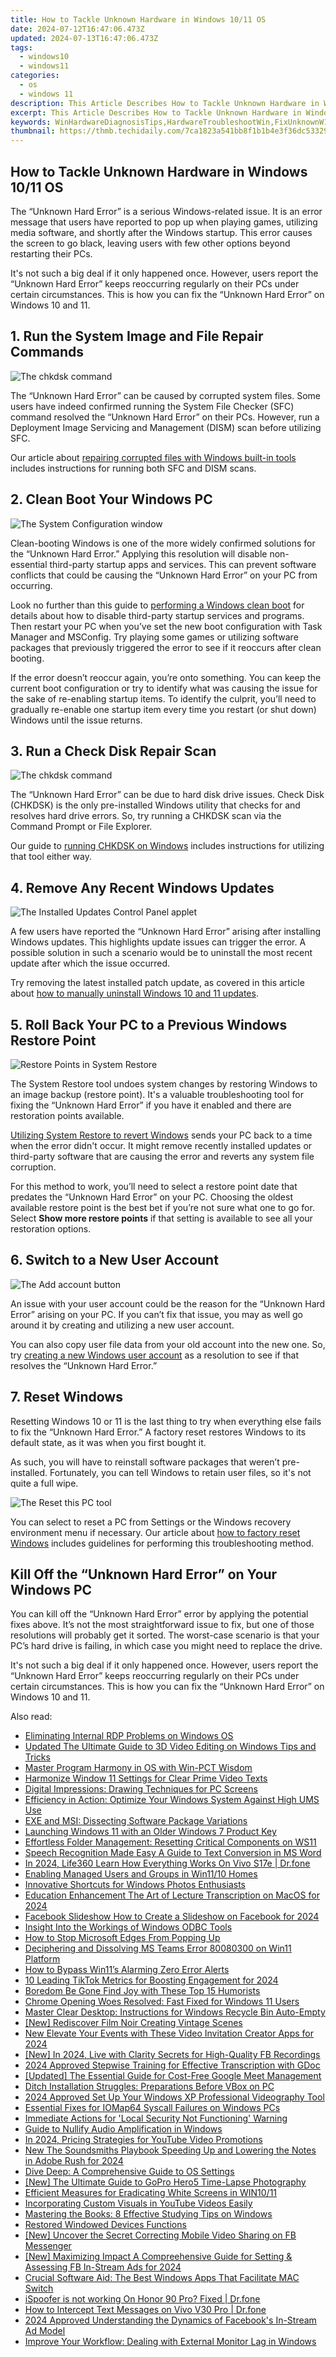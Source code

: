 ```yaml
---
title: How to Tackle Unknown Hardware in Windows 10/11 OS
date: 2024-07-12T16:47:06.473Z
updated: 2024-07-13T16:47:06.473Z
tags:
  - windows10
  - windows11
categories:
  - os
  - windows 11
description: This Article Describes How to Tackle Unknown Hardware in Windows 10/11 OS
excerpt: This Article Describes How to Tackle Unknown Hardware in Windows 10/11 OS
keywords: WinHardwareDiagnosisTips,HardwareTroubleshootWin,FixUnknownW1011,WindowsDeviceResolution,UnknownDevicesWindows10,DiagnoseHiddenHardware,ResolveUnidentifiedOS
thumbnail: https://thmb.techidaily.com/7ca1823a541bb8f1b1b4e3f36dc533291122ea53e71344224f2ca3a62defe8ec.jpg
---
```


## How to Tackle Unknown Hardware in Windows 10/11 OS

 The “Unknown Hard Error” is a serious Windows-related issue. It is an error message that users have reported to pop up when playing games, utilizing media software, and shortly after the Windows startup. This error causes the screen to go black, leaving users with few other options beyond restarting their PCs.

 It's not such a big deal if it only happened once. However, users report the “Unknown Hard Error” keeps reoccurring regularly on their PCs under certain circumstances. This is how you can fix the “Unknown Hard Error” on Windows 10 and 11\.

## 1\. Run the System Image and File Repair Commands
![The chkdsk command](https://static1.makeuseofimages.com/wordpress/wp-content/uploads/2023/07/chkdsk-command.jpg)

 The “Unknown Hard Error” can be caused by corrupted system files. Some users have indeed confirmed running the System File Checker (SFC) command resolved the “Unknown Hard Error” on their PCs. However, run a Deployment Image Servicing and Management (DISM) scan before utilizing SFC.

 Our article about [repairing corrupted files with Windows built-in tools](https://www.makeuseof.com/windows-built-in-repair-tools/) includes instructions for running both SFC and DISM scans.

## 2\. Clean Boot Your Windows PC
![The System Configuration window](https://static1.makeuseofimages.com/wordpress/wp-content/uploads/2023/07/system-configuration-window-1.jpg)

 Clean-booting Windows is one of the more widely confirmed solutions for the “Unknown Hard Error.” Applying this resolution will disable non-essential third-party startup apps and services. This can prevent software conflicts that could be causing the “Unknown Hard Error” on your PC from occurring.

 Look no further than this guide to [performing a Windows clean boot](https://www.makeuseof.com/clean-boot-windows-11/) for details about how to disable third-party startup services and programs. Then restart your PC when you’ve set the new boot configuration with Task Manager and MSConfig. Try playing some games or utilizing software packages that previously triggered the error to see if it reoccurs after clean booting.

 If the error doesn’t reoccur again, you’re onto something. You can keep the current boot configuration or try to identify what was causing the issue for the sake of re-enabling startup items. To identify the culprit, you’ll need to gradually re-enable one startup item every time you restart (or shut down) Windows until the issue returns.

## 3\. Run a Check Disk Repair Scan
![The chkdsk command](https://static1.makeuseofimages.com/wordpress/wp-content/uploads/2023/07/chkdsk-command.jpg)

 The “Unknown Hard Error” can be due to hard disk drive issues. Check Disk (CHKDSK) is the only pre-installed Windows utility that checks for and resolves hard drive errors. So, try running a CHKDSK scan via the Command Prompt or File Explorer.

 Our guide to [running CHKDSK on Windows](https://www.makeuseof.com/sir-mini-how-to-run-chkdsk-in-windows-10/#:~:text=In%20Command%20Prompt%2C%20type%20chkdsk,to%20get%20stuck%20on%20occasion.) includes instructions for utilizing that tool either way.

## 4\. Remove Any Recent Windows Updates
![The Installed Updates Control Panel applet](https://static1.makeuseofimages.com/wordpress/wp-content/uploads/2023/07/install-updates.jpg)

 A few users have reported the “Unknown Hard Error” arising after installing Windows updates. This highlights update issues can trigger the error. A possible solution in such a scenario would be to uninstall the most recent update after which the issue occurred.

 Try removing the latest installed patch update, as covered in this article about [how to manually uninstall Windows 10 and 11 updates](https://www.makeuseof.com/manually-uninstall-windows-10-updates/).

## 5\. Roll Back Your PC to a Previous Windows Restore Point
![Restore Points in System Restore](https://static1.makeuseofimages.com/wordpress/wp-content/uploads/2023/06/restore-points-in-system-restore.jpg)

 The System Restore tool undoes system changes by restoring Windows to an image backup (restore point). It's a valuable troubleshooting tool for fixing the “Unknown Hard Error” if you have it enabled and there are restoration points available.

[Utilizing System Restore to revert Windows](https://www.makeuseof.com/use-system-restore-windows/) sends your PC back to a time when the error didn't occur. It might remove recently installed updates or third-party software that are causing the error and reverts any system file corruption.

 For this method to work, you’ll need to select a restore point date that predates the “Unknown Hard Error” on your PC. Choosing the oldest available restore point is the best bet if you’re not sure what one to go for. Select **Show more restore points** if that setting is available to see all your restoration options.

## 6\. Switch to a New User Account
![The Add account button](https://static1.makeuseofimages.com/wordpress/wp-content/uploads/2023/07/add-account-button.jpg)

 An issue with your user account could be the reason for the “Unknown Hard Error” arising on your PC. If you can’t fix that issue, you may as well go around it by creating and utilizing a new user account.

 You can also copy user file data from your old account into the new one. So, try [creating a new Windows user account](https://www.makeuseof.com/tag/fix-windows-issues-creating-new-user-account/) as a resolution to see if that resolves the “Unknown Hard Error.”

## 7\. Reset Windows

 Resetting Windows 10 or 11 is the last thing to try when everything else fails to fix the “Unknown Hard Error.” A factory reset restores Windows to its default state, as it was when you first bought it.

 As such, you will have to reinstall software packages that weren’t pre-installed. Fortunately, you can tell Windows to retain user files, so it's not quite a full wipe.

![The Reset this PC tool](https://static1.makeuseofimages.com/wordpress/wp-content/uploads/2023/07/reset-this-pc-tool.jpg)

 You can select to reset a PC from Settings or the Windows recovery environment menu if necessary. Our article about [how to factory reset Windows](https://www.makeuseof.com/tag/4-ways-factory-reset-windows-computer/#:~:text=If%20you're%20on%20Windows,Windows%2011%20and%20Windows%2010.) includes guidelines for performing this troubleshooting method.

## Kill Off the “Unknown Hard Error” on Your Windows PC

 You can kill off the “Unknown Hard Error” error by applying the potential fixes above. It’s not the most straightforward issue to fix, but one of those resolutions will probably get it sorted. The worst-case scenario is that your PC’s hard drive is failing, in which case you might need to replace the drive.

 It's not such a big deal if it only happened once. However, users report the “Unknown Hard Error” keeps reoccurring regularly on their PCs under certain circumstances. This is how you can fix the “Unknown Hard Error” on Windows 10 and 11\.



<ins class="adsbygoogle"
      style="display:block"
      data-ad-client="ca-pub-7571918770474297"
      data-ad-slot="8358498916"
      data-ad-format="auto"
      data-full-width-responsive="true"></ins>
<span class="atpl-alsoreadstyle">Also read:</span>
<div><ul>
<li><a href="https://win11-tips.techidaily.com/eliminating-internal-rdp-problems-on-windows-os/"><u>Eliminating Internal RDP Problems on Windows OS</u></a></li>
<li><a href="https://ai-video-tools.techidaily.com/updated-the-ultimate-guide-to-3d-video-editing-on-windows-tips-and-tricks/"><u>Updated The Ultimate Guide to 3D Video Editing on Windows Tips and Tricks</u></a></li>
<li><a href="https://win11-tips.techidaily.com/master-program-harmony-in-os-with-win-pct-wisdom/"><u>Master Program Harmony in OS with Win-PCT Wisdom</u></a></li>
<li><a href="https://win11-tips.techidaily.com/harmonize-window-11-settings-for-clear-prime-video-texts/"><u>Harmonize Window 11 Settings for Clear Prime Video Texts</u></a></li>
<li><a href="https://win11-tips.techidaily.com/digital-impressions-drawing-techniques-for-pc-screens/"><u>Digital Impressions: Drawing Techniques for PC Screens</u></a></li>
<li><a href="https://win11-tips.techidaily.com/efficiency-in-action-optimize-your-windows-system-against-high-ums-use/"><u>Efficiency in Action: Optimize Your Windows System Against High UMS Use</u></a></li>
<li><a href="https://win11-tips.techidaily.com/exe-and-msi-dissecting-software-package-variations/"><u>EXE and MSI: Dissecting Software Package Variations</u></a></li>
<li><a href="https://win11-tips.techidaily.com/launching-windows-11-with-an-older-windows-7-product-key/"><u>Launching Windows 11 with an Older Windows 7 Product Key</u></a></li>
<li><a href="https://win11-tips.techidaily.com/effortless-folder-management-resetting-critical-components-on-ws11/"><u>Effortless Folder Management: Resetting Critical Components on WS11</u></a></li>
<li><a href="https://extra-resources.techidaily.com/speech-recognition-made-easy-a-guide-to-text-conversion-in-ms-word/"><u>Speech Recognition Made Easy  A Guide to Text Conversion in MS Word</u></a></li>
<li><a href="https://phone-solutions.techidaily.com/in-2024-life360-learn-how-everything-works-on-vivo-s17e-drfone-by-drfone-virtual-android/"><u>In 2024, Life360 Learn How Everything Works On Vivo S17e | Dr.fone</u></a></li>
<li><a href="https://win11-tips.techidaily.com/enabling-managed-users-and-groups-in-win1110-homes/"><u>Enabling Managed Users and Groups in Win11/10 Homes</u></a></li>
<li><a href="https://win11-tips.techidaily.com/innovative-shortcuts-for-windows-photos-enthusiasts/"><u>Innovative Shortcuts for Windows Photos Enthusiasts</u></a></li>
<li><a href="https://screen-recording.techidaily.com/education-enhancement-the-art-of-lecture-transcription-on-macos-for-2024/"><u>Education Enhancement  The Art of Lecture Transcription on MacOS for 2024</u></a></li>
<li><a href="https://facebook-video-content.techidaily.com/facebook-slideshow-how-to-create-a-slideshow-on-facebook-for-2024/"><u>Facebook Slideshow  How to Create a Slideshow on Facebook for 2024</u></a></li>
<li><a href="https://win11-tips.techidaily.com/insight-into-the-workings-of-windows-odbc-tools/"><u>Insight Into the Workings of Windows ODBC Tools</u></a></li>
<li><a href="https://win11-tips.techidaily.com/how-to-stop-microsoft-edges-from-popping-up/"><u>How to Stop Microsoft Edges From Popping Up</u></a></li>
<li><a href="https://win11-tips.techidaily.com/deciphering-and-dissolving-ms-teams-error-80080300-on-win11-platform/"><u>Deciphering and Dissolving MS Teams Error 80080300 on Win11 Platform</u></a></li>
<li><a href="https://win11-tips.techidaily.com/how-to-bypass-win11s-alarming-zero-error-alerts/"><u>How to Bypass Win11’s Alarming Zero Error Alerts</u></a></li>
<li><a href="https://tiktok-video-recordings.techidaily.com/10-leading-tiktok-metrics-for-boosting-engagement-for-2024/"><u>10 Leading TikTok Metrics for Boosting Engagement for 2024</u></a></li>
<li><a href="https://youtube-videos.techidaily.com/boredom-be-gone-find-joy-with-these-top-15-humorists/"><u>Boredom Be Gone  Find Joy with These Top 15 Humorists</u></a></li>
<li><a href="https://win11-tips.techidaily.com/chrome-opening-woes-resolved-fast-fixed-for-windows-11-users/"><u>Chrome Opening Woes Resolved: Fast Fixed for Windows 11 Users</u></a></li>
<li><a href="https://win11-tips.techidaily.com/master-clear-desktop-instructions-for-windows-recycle-bin-auto-empty/"><u>Master Clear Desktop: Instructions for Windows Recycle Bin Auto-Empty</u></a></li>
<li><a href="https://youtube-web.techidaily.com/ediscover-film-noir-creating-vintage-scenes/"><u>[New] Rediscover Film Noir  Creating Vintage Scenes</u></a></li>
<li><a href="https://ai-video-tools.techidaily.com/new-elevate-your-events-with-these-video-invitation-creator-apps-for-2024/"><u>New Elevate Your Events with These Video Invitation Creator Apps for 2024</u></a></li>
<li><a href="https://digital-screen-recording.techidaily.com/new-in-2024-live-with-clarity-secrets-for-high-quality-fb-recordings/"><u>[New] In 2024, Live with Clarity  Secrets for High-Quality FB Recordings</u></a></li>
<li><a href="https://extra-approaches.techidaily.com/2024-approved-stepwise-training-for-effective-transcription-with-gdoc/"><u>2024 Approved  Stepwise Training for Effective Transcription with GDoc</u></a></li>
<li><a href="https://screen-recording.techidaily.com/updated-the-essential-guide-for-cost-free-google-meet-management/"><u>[Updated] The Essential Guide for Cost-Free Google Meet Management</u></a></li>
<li><a href="https://win11-tips.techidaily.com/ditch-installation-struggles-preparations-before-vbox-on-pc/"><u>Ditch Installation Struggles: Preparations Before VBox on PC</u></a></li>
<li><a href="https://fox-helps.techidaily.com/2024-approved-set-up-your-windows-xp-professional-videography-tool/"><u>2024 Approved  Set Up Your Windows XP Professional Videography Tool</u></a></li>
<li><a href="https://win11-tips.techidaily.com/essential-fixes-for-iomap64-syscall-failures-on-windows-pcs/"><u>Essential Fixes for IOMap64 Syscall Failures on Windows PCs</u></a></li>
<li><a href="https://win11-tips.techidaily.com/immediate-actions-for-local-security-not-functioning-warning/"><u>Immediate Actions for 'Local Security Not Functioning' Warning</u></a></li>
<li><a href="https://win11-tips.techidaily.com/guide-to-nullify-audio-amplification-in-windows/"><u>Guide to Nullify Audio Amplification in Windows</u></a></li>
<li><a href="https://extra-approaches.techidaily.com/in-2024-pricing-strategies-for-youtube-video-promotions/"><u>In 2024, Pricing Strategies for YouTube Video Promotions</u></a></li>
<li><a href="https://voice-adjusting.techidaily.com/new-the-soundsmiths-playbook-speeding-up-and-lowering-the-notes-in-adobe-rush-for-2024/"><u>New The Soundsmiths Playbook Speeding Up and Lowering the Notes in Adobe Rush for 2024</u></a></li>
<li><a href="https://win11-tips.techidaily.com/dive-deep-a-comprehensive-guide-to-os-settings/"><u>Dive Deep: A Comprehensive Guide to OS Settings</u></a></li>
<li><a href="https://fox-http.techidaily.com/new-the-ultimate-guide-to-gopro-hero5-time-lapse-photography/"><u>[New] The Ultimate Guide to GoPro Hero5 Time-Lapse Photography</u></a></li>
<li><a href="https://win11-tips.techidaily.com/efficient-measures-for-eradicating-white-screens-in-win1011/"><u>Efficient Measures for Eradicating White Screens in WIN10/11</u></a></li>
<li><a href="https://youtube-clips.techidaily.com/incorporating-custom-visuals-in-youtube-videos-easily/"><u>Incorporating Custom Visuals in YouTube Videos Easily</u></a></li>
<li><a href="https://win11-tips.techidaily.com/mastering-the-books-8-effective-studying-tips-on-windows/"><u>Mastering the Books: 8 Effective Studying Tips on Windows</u></a></li>
<li><a href="https://graphic-issues.techidaily.com/restored-windowed-devices-functions/"><u>Restored Windowed Devices Functions</u></a></li>
<li><a href="https://facebook-video-content.techidaily.com/new-uncover-the-secret-correcting-mobile-video-sharing-on-fb-messenger/"><u>[New] Uncover the Secret  Correcting Mobile Video Sharing on FB Messenger</u></a></li>
<li><a href="https://facebook-clips.techidaily.com/new-maximizing-impact-a-compreehensive-guide-for-setting-and-assessing-fb-in-stream-ads-for-2024/"><u>[New] Maximizing Impact  A Compreehensive Guide for Setting & Assessing FB In-Stream Ads for 2024</u></a></li>
<li><a href="https://win11-tips.techidaily.com/crucial-software-aid-the-best-windows-apps-that-facilitate-mac-switch/"><u>Crucial Software Aid: The Best Windows Apps That Facilitate MAC Switch</u></a></li>
<li><a href="https://fake-location.techidaily.com/ispoofer-is-not-working-on-honor-90-pro-fixed-drfone-by-drfone-virtual-android/"><u>iSpoofer is not working On Honor 90 Pro? Fixed | Dr.fone</u></a></li>
<li><a href="https://android-location-track.techidaily.com/how-to-intercept-text-messages-on-vivo-v30-pro-drfone-by-drfone-virtual-android/"><u>How to Intercept Text Messages on Vivo V30 Pro | Dr.fone</u></a></li>
<li><a href="https://facebook-clips.techidaily.com/2024-approved-understanding-the-dynamics-of-facebooks-in-stream-ad-model/"><u>2024 Approved  Understanding the Dynamics of Facebook's In-Stream Ad Model</u></a></li>
<li><a href="https://win11-tips.techidaily.com/improve-your-workflow-dealing-with-external-monitor-lag-in-windows/"><u>Improve Your Workflow: Dealing with External Monitor Lag in Windows</u></a></li>
</ul></div>
